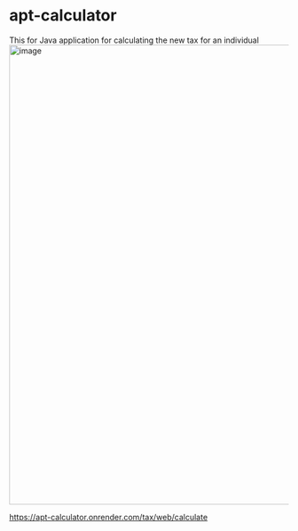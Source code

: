 # apt-calculator
This for Java application for calculating the new tax for an individual
<img width="827" alt="image" src="https://github.com/sankadilshan/apt-calculator/assets/38968983/4191f5b1-2885-4f91-9634-512434c3671d">

https://apt-calculator.onrender.com/tax/web/calculate
